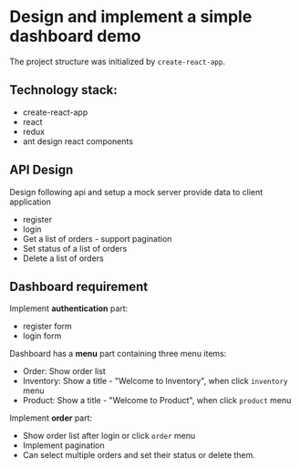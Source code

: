 # Design and implement a simple dashboard demo
The project structure was initialized by `create-react-app`.

## Technology stack:
- create-react-app
- react
- redux
- ant design react components

## API Design
Design following api and setup a mock server provide data to client application
- register
- login
- Get a list of orders - support pagination
- Set status of a list of orders
- Delete a list of orders

## Dashboard requirement
Implement **authentication** part:
- register form
- login form

Dashboard has a **menu** part containing three menu items:
- Order: Show order list
- Inventory: Show a title - "Welcome to Inventory", when click `inventory` menu
- Product: Show a title - "Welcome to Product", when click `product` menu


Implement **order** part:
- Show order list after login or click `order` menu
- Implement pagination
- Can select multiple orders and set their status or delete them.